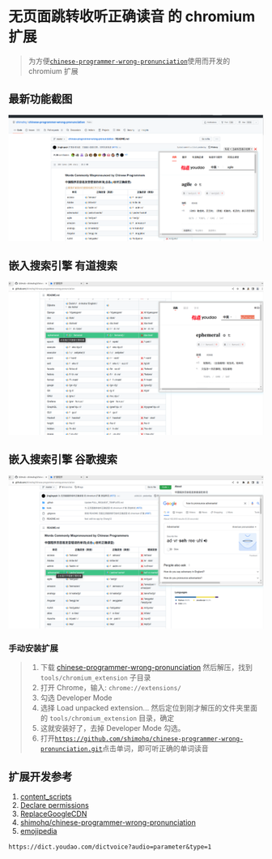 # 无页面跳转收听正确读音 的 chromium 扩展

> 为方便[`chinese-programmer-wrong-pronunciation`](https://github.com/shimohq/chinese-programmer-wrong-pronunciation.git)使用而开发的 chromium 扩展

## 最新功能截图

![](https://github.com/jingjingxyk/chinese-programmer-wrong-pronunciation-chromium-extension/blob/main/images/%E6%88%AA%E5%9B%BE2022-07-06-16-20-20.png?raw=true)

## 嵌入搜索引擎 有道搜索

![](https://github.com/jingjingxyk/chinese-programmer-wrong-pronunciation-chromium-extension/blob/main/images/%E6%88%AA%E5%9B%BE2022-06-14-22-11.png?raw=true)

## 嵌入搜索引擎 谷歌搜索

![](https://github.com/jingjingxyk/chinese-programmer-wrong-pronunciation-chromium-extension/blob/main/images/截图2022-06-14-22-10.png?raw=true)

### 手动安装扩展

> 1. 下载 [chinese-programmer-wrong-pronunciation](https://github.com/jingjingxyk/chinese-programmer-wrong-pronunciation-chromium-extension/archive/refs/heads/master.zip) 然后解压，找到 `tools/chromium_extension` 子目录
> 2. 打开 Chrome，输入: `chrome://extensions/`
> 3. 勾选 Developer Mode
> 4. 选择 Load unpacked extension... 然后定位到刚才解压的文件夹里面的 `tools/chromium_extension` 目录，确定
> 5. 这就安装好了，去掉 Developer Mode 勾选。
> 6. 打开[`https://github.com/shimohq/chinese-programmer-wrong-pronunciation.git`](https://github.com/shimohq/chinese-programmer-wrong-pronunciation.git)点击单词，即可听正确的单词读音

## 扩展开发参考

1. [content_scripts](https:////developer.chrome.com/docs/extensions/mv3/content_scripts/)
2. [Declare permissions](https:////developer.chrome.com/docs/extensions/mv3/declare_permissions/)
3. [ReplaceGoogleCDN](https://github.com/justjavac/ReplaceGoogleCDN.git)
4. [shimohq/chinese-programmer-wrong-pronunciation](https://github.com/shimohq/chinese-programmer-wrong-pronunciation.git)
5. [emojipedia](https://emojipedia.org/)

```text
https://dict.youdao.com/dictvoice?audio=parameter&type=1

```
